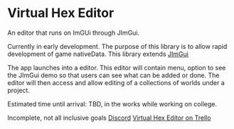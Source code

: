 # Virtual Hex Editor
An editor that runs on ImGUi through JImGui.

Currently in early development. The purpose of this library is to allow rapid development of game nativeData. This library extends [JImGui](https://github.com/ice1000/jimgui)

The app launches into a editor. This editor will contain menu, option to see the JImGui demo so that users can see what can be added or done. The editor will then access and allow editing of a collections of worlds under a project.

Estimated time until arrival: TBD, in the works while working on college.

Incomplete, not all inclusive goals
[Discord](https://discord.gg/2rqnrSu)
[Virtual Hex Editor on Trello](https://trello.com/b/PDO1o8Xo/game-virtual-hex-editor)


